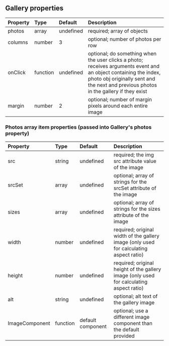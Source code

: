 ## Gallery properties

Property | Type | Default | Description
:-----------------------|:--------------|:--------------|:--------------------------------
photos | array | undefined | required; array of objects
columns | number | 3 | optional; number of photos per row
onClick | function | undefined | optional; do something when the user clicks a photo; receives arguments event and an object containing the index, photo obj originally sent and the next and previous photos in the gallery if they exist 
margin | number | 2 | optional; number of margin pixels around each entire image

### Photos array item properties (passed into Gallery's photos property)

Property | Type | Default | Description
:-----------------------|:--------------|:--------------|:--------------------------------
src     |       string    |       undefined    |       required; the img src attribute value of the image
srcSet     |       array    |       undefined    |       optional; array of strings for the srcSet attribute of the image
sizes     |       array    |       undefined    |       optional; array of strings for the sizes attribute of the image
width | number | undefined | required; original width of the gallery image (only used for calculating aspect ratio)
height | number | undefined | required; original height of the gallery image (only used for calculating aspect ratio)
alt | string | undefined | optional; alt text of the gallery image
ImageComponent | function | default component | optional; use a different image component than the default provided


